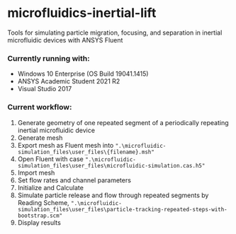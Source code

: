 # microfluidics-inertial-lift
 Tools for simulating particle migration, focusing, and separation in inertial microfluidic devices with ANSYS Fluent

### Currently running with:
- Windows 10 Enterprise (OS Build 19041.1415)
- ANSYS Academic Student 2021 R2
- Visual Studio 2017

### Current workflow:
1. Generate geometry of one repeated segment of a periodically repeating inertial microfluidic device
2. Generate mesh
3. Export mesh as Fluent mesh into `".\microfluidic-simulation_files\user_files\{filename}.msh"`
4. Open Fluent with case `".\microfluidic-simulation_files\user_files\microfluidic-simulation.cas.h5"`
5. Import mesh
6. Set flow rates and channel parameters
7. Initialize and Calculate
8. Simulate particle release and flow through repeated segments by Reading Scheme, `".\microfluidic-simulation_files\user_files\particle-tracking-repeated-steps-with-bootstrap.scm"`
9. Display results